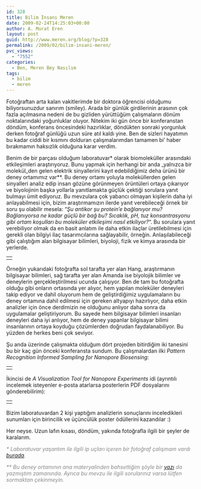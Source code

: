 ```yaml
---
id: 328
title: Bilim İnsanı Meren
date: 2009-02-24T14:25:03+00:00
author: A. Murat Eren
layout: post
guid: http://www.meren.org/blog/?p=328
permalink: /2009/02/bilim-insani-meren/
pvc_views:
  - "7552"
categories:
  - Ben, Meren Bey Nasılım
tags:
  - bilim
  - meren
---
```

Fotoğraftan arta kalan vakitlerimde bir doktora öğrencisi olduğumu biliyorsunuzdur sanırım (smiley). Arada bir günlük girdilerinin arasının çok fazla açılmasına nedeni de bu gizliden yürüttüğüm çalışmaların dönüm noktalarındaki yoğunluklar oluyor. Nitekim iki gün önce bir konferanstan döndüm, konferans öncesindeki hazırlıklar, döndükten sonraki yorgunluk derken fotoğraf günlüğü uzun süre atıl kaldı yine. Ben de sizleri hayatımın bu kadar ciddi bir kısmını dolduran çalışmalarımdan tamamen bi&#8217; haber bırakmamın haksızlık olduğuna karar verdim.

Benim de bir parçası olduğum laboratuvar* olarak biomoleküller arasındaki etkileşimleri araştırıyoruz. Bunu yapmak için herhangi bir anda _yalnızca bir molekül_den gelen elektrik sinyallerini kayıt edebildiğimiz deha ürünü bir deney ortamımız var**. Bu deney ortamı yoluyla moleküllerden gelen sinyalleri analiz edip insan gözüne görünmeyen örüntüleri ortaya çıkarıyor ve biyolojinin başka yollarla yanıtlamakta güçlük çektiği sorulara yanıt bulmayı ümit ediyoruz. Bu mevzulara çok yabancı olmayan kişilerin daha iyi anlayabilmesi için, bizim araştırmamızın ilerde yanıt verebileceği örnek bir soru şu olabilir mesela: &#8220;_Şu antikor şu protein&#8217;e bağlanıyor mu? Bağlanıyorsa ne kadar güçlü bir bağ bu? Sıcaklık, pH, tuz konsantrasyonu gibi ortam koşulları bu moleküler etkileşimi nasıl etkiliyor?_&#8220;. Bu sorulara yanıt verebiliyor olmak da en basit anlatım ile daha etkin ilaçlar üretilebilmesi için gerekli olan bilgiyi ilaç tasarımcılarına sağlayabilir, örneğin. Anlaşılabileceği gibi çalıştığım alan bilgisayar bilimleri, biyoloji, fizik ve kimya arasında bir yerlerde.

<table border="0" width="100%">
  <tr>
    <td align="center">
      <img src="http://lh5.ggpht.com/_x7Afx6WcB1c/SaQmQKQAIcI/AAAAAAAAE4s/D63vozIsams/s800/lol.JPG" alt="" />
    </td>
  </tr>
</table>

Örneğin yukarıdaki fotoğrafta sol tarafta yer alan Hang, araştırmanın bilgisayar bilimleri, sağ tarafta yer alan Amanda ise biyolojik bilimler ve deneylerin gerçekleştirilmesi ucunda çalışıyor. Ben de tam bu fotoğrafta olduğu gibi onların ortasında yer alıyor, hem yapılan moleküler deneyleri takip ediyor ve dahil oluyorum hem de geliştirdiğimiz uygulamaların bu deney ortamına dahil edilmesi için gereken altyapıyı hazırlıyor, daha etkin analizler için önce derdimizin ne olduğunu anlıyor daha sonra da uygulamalar geliştiriyorum. Bu sayede hem bilgisayar bilimleri insanları deneyleri daha iyi anlıyor, hem de deney yapanlar bilgisayar bilimi insanlarının ortaya koyduğu çözümlerden doğrudan faydalanabiliyor. Bu yüzden de herkes beni çok seviyor.

Şu anda üzerinde çalışmakta olduğum dört projeden bitirdiğim iki tanesini bu bir kaç gün önceki konferansta sundum. Bu çalışmalardan ilki _Pattern Recognition Informed Sampling for Nanopore Biosensing_:

<table border="0" width="100%">
  <tr>
    <td align="center">
      <img src="http://lh3.ggpht.com/_x7Afx6WcB1c/SaQ3huO0SRI/AAAAAAAAE48/gd8Poy52Ooo/s800/feedback.png" alt="" />
    </td>
  </tr>
</table>

İkincisi de _A Visualization Tool for Nanopore Experiments_ idi (ayrıntılı incelemek isteyenler e-posta atarlarsa posterlerin PDF dosyalarını gönderebilirim):

<table border="0" width="100%">
  <tr>
    <td align="center">
      <img src="http://lh3.ggpht.com/_x7Afx6WcB1c/SaQ3hVbNMTI/AAAAAAAAE40/8eLe00w2xVw/s800/visualization.png" alt="" />
    </td>
  </tr>
</table>

Bizim laboratuvardan 2 kişi yaptığım analizlerin sonuçlarını inceledikleri sunumları için birincilik ve üçüncülük poster ödüllerini kazandılar :)

Her neyse. Uzun lafın kısası, döndüm, yakında fotoğrafla ilgili bir şeyler de karalarım.

<span style="color: #888888;"><em>* Laboratuvar yaşantım ile ilgili ip uçları içeren bir fotoğraf çalışmam vardı <a href="http://www.meren.org/blog/2008/11/3-kasim-2008/">burada</a>.<br /> </em></span>

<span style="color: #888888;"><em>** Bu deney ortamının ana materyalinden bahsettiğim şöyle bir <a href="http://cekirdek.pardus.org.tr/~meren/blog/2007/09/13/278/">yazı</a> da yazmıştım zamanında. Ayrıca bu mevzu ile ilgili sorularınız varsa lütfen sormaktan çekinmeyin.</em></span>